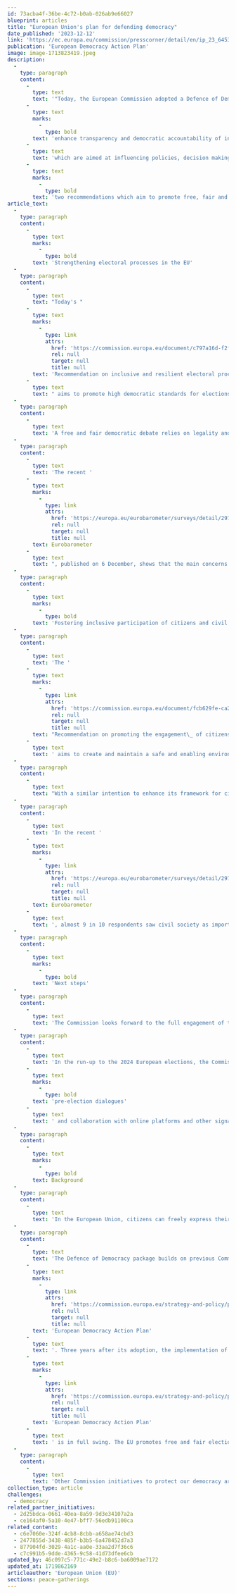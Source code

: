 ```yaml
---
id: 73acba4f-36be-4c72-b0ab-026ab9e66027
blueprint: articles
title: "European Union's plan for defending democracy"
date_published: '2023-12-12'
link: 'https://ec.europa.eu/commission/presscorner/detail/en/ip_23_6453'
publication: 'European Democracy Action Plan'
image: image-1713823419.jpeg
description:
  -
    type: paragraph
    content:
      -
        type: text
        text: '"Today, the European Commission adopted a Defence of Democracy package, ahead of the 2024 European elections. The central piece of this package is a legislative proposal that will '
      -
        type: text
        marks:
          -
            type: bold
        text: 'enhance transparency and democratic accountability of interest representation activities on behalf of third countries '
      -
        type: text
        text: 'which are aimed at influencing policies, decision making and the democratic space. It also includes '
      -
        type: text
        marks:
          -
            type: bold
        text: 'two recommendations which aim to promote free, fair and resilient elections..."'
article_text:
  -
    type: paragraph
    content:
      -
        type: text
        marks:
          -
            type: bold
        text: 'Strengthening electoral processes in the EU'
  -
    type: paragraph
    content:
      -
        type: text
        text: "Today's "
      -
        type: text
        marks:
          -
            type: link
            attrs:
              href: 'https://commission.europa.eu/document/c797a16d-f2f6-4540-baf8-a05e8bcb33df_en'
              rel: null
              target: null
              title: null
        text: 'Recommendation on inclusive and resilient electoral processes in the Union and enhancing the European nature and efficient conduct of the elections to the European Parliament'
      -
        type: text
        text: " aims to promote high democratic standards for elections in the EU, supporting high voter turnouts, inclusive participation and making it easier to exercise one's electoral rights. The Recommendation also addresses the protection and cybersecurity of election-related infrastructure and proposes measures to minimise risks of interference from third countries through funding of political parties, political foundations, campaign organisations and candidates. "
  -
    type: paragraph
    content:
      -
        type: text
        text: 'A free and fair democratic debate relies on legality and fair play. The Recommendation stresses that surveillance tools should never be used to interfere with the democratic debate and deploying such tools to target political actors and journalists for political gain is unacceptable.'
  -
    type: paragraph
    content:
      -
        type: text
        text: 'The recent '
      -
        type: text
        marks:
          -
            type: link
            attrs:
              href: 'https://europa.eu/eurobarometer/surveys/detail/2971'
              rel: null
              target: null
              title: null
        text: Eurobarometer
      -
        type: text
        text: ", published on 6 December, shows that the main concerns for EU citizens in the context of the elections in Europe are related to people basing their voting decision on disinformation (78%), followed by elections being manipulated through cyberattacks (72%), foreign countries influencing elections covertly (70%) and people being pressured into voting in a particular way (65%). \_"
  -
    type: paragraph
    content:
      -
        type: text
        marks:
          -
            type: bold
        text: 'Fostering inclusive participation of citizens and civil society organisations in public policy-making'
  -
    type: paragraph
    content:
      -
        type: text
        text: 'The '
      -
        type: text
        marks:
          -
            type: link
            attrs:
              href: 'https://commission.europa.eu/document/fcb629fe-ca20-4019-b1f6-392c286fdedf_en'
              rel: null
              target: null
              title: null
        text: "Recommendation on promoting the engagement\_ of citizens and civil society organisations in public policy-making processes"
      -
        type: text
        text: ' aims to create and maintain a safe and enabling environment for civil society organisations and human rights defenders, allowing them to effectively participate in democratic policy-making. It also encourages Member States to develop a structured approach to participation processes through predictable, accessible, transparent and inclusive frameworks. '
  -
    type: paragraph
    content:
      -
        type: text
        text: "With a similar intention to enhance its framework for citizens' participation, the Commission, as a follow-up to the Conference on the Future of Europe, has now embedded European Citizens' Panels in its policy-making process. In early 2024, the Commission will launch a revamped Have Your Say portal, as a new online one-stop-shop for Citizens' Engagement."
  -
    type: paragraph
    content:
      -
        type: text
        text: 'In the recent '
      -
        type: text
        marks:
          -
            type: link
            attrs:
              href: 'https://europa.eu/eurobarometer/surveys/detail/2971'
              rel: null
              target: null
              title: null
        text: Eurobarometer
      -
        type: text
        text: ', almost 9 in 10 respondents saw civil society as important in promoting and protecting democracy and common values.'
  -
    type: paragraph
    content:
      -
        type: text
        marks:
          -
            type: bold
        text: 'Next steps'
  -
    type: paragraph
    content:
      -
        type: text
        text: 'The Commission looks forward to the full engagement of the European Parliament and the Council to make decisive progress on all legislative proposals in the democracy area before the European parliamentary elections; and for the wide circle of national actors involved, public and private, to ensure the implementation of the European Democracy Action Plan and of this new Defence of Democracy package.'
  -
    type: paragraph
    content:
      -
        type: text
        text: 'In the run-up to the 2024 European elections, the Commission will foster '
      -
        type: text
        marks:
          -
            type: bold
        text: 'pre-election dialogues'
      -
        type: text
        text: ' and collaboration with online platforms and other signatories of the Code of Practice on Disinformation, building on existing commitments to transparency of political advertising and cooperation among signatories, whilst exploring further ways to address the harmful potential of new AI-powered tools when it comes to disinformation.'
  -
    type: paragraph
    content:
      -
        type: text
        marks:
          -
            type: bold
        text: Background
  -
    type: paragraph
    content:
      -
        type: text
        text: 'In the European Union, citizens can freely express their views and participate in democratic life, choose their political representatives and have a say on their future. We celebrate European elections and are looking forward to 2024. Democracy and the rights and freedoms associated with it are at the core of our open and transparent societies. But democracy also has its enemies. Authoritarian regimes see it as a threat. Some regimes have made attempts to exploit societal division and stoke mistrust of established institutions. They spread disinformation to weaken the democratic voice of citizens and civil society and to distort election campaigns.'
  -
    type: paragraph
    content:
      -
        type: text
        text: 'The Defence of Democracy package builds on previous Commission initiatives to safeguard European democracy, including the '
      -
        type: text
        marks:
          -
            type: link
            attrs:
              href: 'https://commission.europa.eu/strategy-and-policy/priorities-2019-2024/new-push-european-democracy/european-democracy-action-plan'
              rel: null
              target: null
              title: null
        text: 'European Democracy Action Plan'
      -
        type: text
        text: '. Three years after its adoption, the implementation of the '
      -
        type: text
        marks:
          -
            type: link
            attrs:
              href: 'https://commission.europa.eu/strategy-and-policy/priorities-2019-2024/new-push-european-democracy/european-democracy-action-plan_en'
              rel: null
              target: null
              title: null
        text: 'European Democracy Action Plan'
      -
        type: text
        text: ' is in full swing. The EU promotes free and fair elections and strong democratic participation, supports free and independent media and counters disinformation inside and outside the EU.'
  -
    type: paragraph
    content:
      -
        type: text
        text: 'Other Commission initiatives to protect our democracy are the annual Rule of Law Report Cycle, recent anti-corruption and ethics initiatives, as well as the 2022 report on the implementation of the Charter of Fundamental Rights focused on the civic space.'
collection_type: article
challenges:
  - democracy
related_partner_initiatives:
  - 2d25bdca-0661-40ea-8a59-9d3e34107a2a
  - ce164af0-5a10-4e47-bff7-56edb91100ca
related_content:
  - c6e7060e-324f-4cb8-8cbb-a658ae74cbd3
  - 2477855d-3438-485f-b3b5-6a478452d7a3
  - 877904fd-3029-4a1c-aa0e-33aa2d7f36c6
  - c7c991b5-9dde-4365-9c58-41d73dfee6cb
updated_by: 46c097c5-771c-49e2-b8c6-ba6009ae7172
updated_at: 1719862169
articleauthor: 'European Union (EU)'
sections: peace-gatherings
---
```

